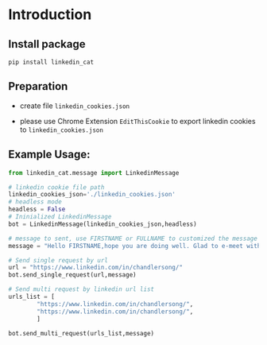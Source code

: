 
# Introduction
## Install package
```shell
pip install linkedin_cat
```
## Preparation

- create file `linkedin_cookies.json`

- please use Chrome Extension `EditThisCookie` to export linkedin cookies to `linkedin_cookies.json`



##  Example Usage:

```python
from linkedin_cat.message import LinkedinMessage

# linkedin cookie file path
linkedin_cookies_json='./linkedin_cookies.json'
# headless mode
headless = False
# Ininialized LinkedinMessage
bot = LinkedinMessage(linkedin_cookies_json,headless)

# message to sent, use FIRSTNAME or FULLNAME to customized the message
message = "Hello FIRSTNAME,hope you are doing well. Glad to e-meet with you on linkedin"

# Send single request by url
url = "https://www.linkedin.com/in/chandlersong/"
bot.send_single_request(url,message)

# Send multi request by linkedin url list 
urls_list = [    
    	"https://www.linkedin.com/in/chandlersong/",
    	"https://www.linkedin.com/in/chandlersong/",
        ]

bot.send_multi_request(urls_list,message)
    
```

